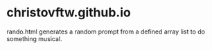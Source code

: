 # christovftw.github.io

rando.html generates a random prompt from a defined array list to do something musical.
